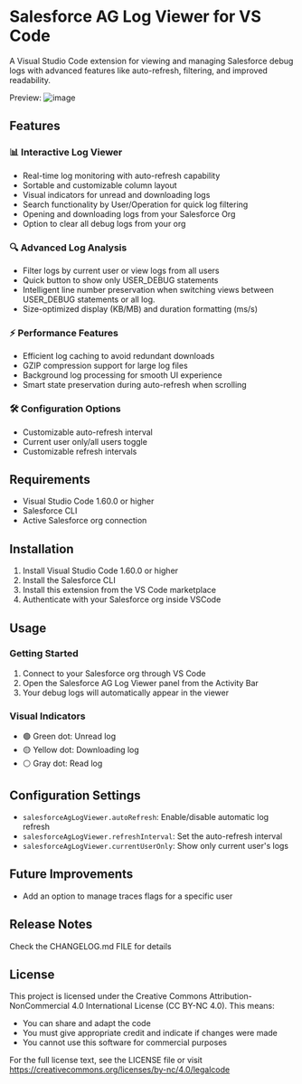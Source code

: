 # Salesforce AG Log Viewer for VS Code

A Visual Studio Code extension for viewing and managing Salesforce debug logs with advanced features like auto-refresh, filtering, and improved readability. 

Preview:
![image](https://github.com/user-attachments/assets/cb168da2-a030-44c7-b313-883262ffed43)

## Features

### 📊 Interactive Log Viewer
- Real-time log monitoring with auto-refresh capability
- Sortable and customizable column layout
- Visual indicators for unread and downloading logs
- Search functionality by User/Operation for quick log filtering
- Opening and downloading logs from your Salesforce Org
- Option to clear all debug logs from your org

### 🔍 Advanced Log Analysis
- Filter logs by current user or view logs from all users
- Quick button to show only USER_DEBUG statements 
- Intelligent line number preservation when switching views between USER_DEBUG statements or all log.
- Size-optimized display (KB/MB) and duration formatting (ms/s)

### ⚡ Performance Features
- Efficient log caching to avoid redundant downloads
- GZIP compression support for large log files
- Background log processing for smooth UI experience
- Smart state preservation during auto-refresh when scrolling

### 🛠️ Configuration Options
- Customizable auto-refresh interval
- Current user only/all users toggle
- Customizable refresh intervals

## Requirements

* Visual Studio Code 1.60.0 or higher
* Salesforce CLI
* Active Salesforce org connection

## Installation

1. Install Visual Studio Code 1.60.0 or higher
2. Install the Salesforce CLI
3. Install this extension from the VS Code marketplace
4. Authenticate with your Salesforce org inside VSCode

## Usage

### Getting Started
1. Connect to your Salesforce org through VS Code
2. Open the Salesforce AG Log Viewer panel from the Activity Bar
3. Your debug logs will automatically appear in the viewer


### Visual Indicators
- 🟢 Green dot: Unread log
- 🟡 Yellow dot: Downloading log
- ⚪ Gray dot: Read log

## Configuration Settings

- `salesforceAgLogViewer.autoRefresh`: Enable/disable automatic log refresh
- `salesforceAgLogViewer.refreshInterval`: Set the auto-refresh interval
- `salesforceAgLogViewer.currentUserOnly`: Show only current user's logs

## Future Improvements

   * Add an option to manage traces flags for a specific user

## Release Notes

Check the CHANGELOG.md FILE for details


## License

This project is licensed under the Creative Commons Attribution-NonCommercial 4.0 International License (CC BY-NC 4.0). This means:

* You can share and adapt the code
* You must give appropriate credit and indicate if changes were made
* You cannot use this software for commercial purposes

For the full license text, see the LICENSE file or visit https://creativecommons.org/licenses/by-nc/4.0/legalcode
